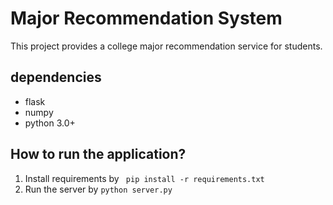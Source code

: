 # Major Recommendation System
This project provides a college major recommendation service for students.

## dependencies
* flask
* numpy
* python 3.0+


## How to run the application?

1. Install requirements by
` pip install -r requirements.txt`
2. Run the server by
`python server.py`


